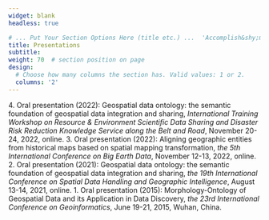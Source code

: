 ```yaml
---
widget: blank
headless: true

# ... Put Your Section Options Here (title etc.) ...  'Accomplish&shy;ments'
title: Presentations
subtitle:
weight: 70  # section position on page
design:
  # Choose how many columns the section has. Valid values: 1 or 2.
  columns: '2'
---
```


4\. Oral presentation (2022): Geospatial data ontology: the semantic foundation of geospatial data integration and sharing, *International Training Workshop on Resource & Environment Scientific Data Sharing and Disaster Risk Reduction Knowledge Service along the Belt and Road*, November 20-24, 2022, online.
3\. Oral presentation (2022): Aligning geographic entities from historical maps based on spatial mapping transformation, *the 5th International Conference on Big Earth Data*, November 12-13, 2022, online.
2\. Oral presentation (2021): Geospatial data ontology: the semantic foundation of geospatial data integration and sharing, *the 19th International Conference on Spatial Data Handling and Geographic Intelligence*, August 13-14, 2021, online.
1\.	Oral presentation (2015): Morphology-Ontology of Geospatial Data and its Application in Data Discovery, *the 23rd International Conference on Geoinformatics*, June 19-21, 2015, Wuhan, China.
